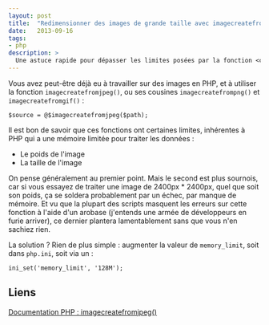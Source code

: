 ```yaml
---
layout: post
title:  "Redimensionner des images de grande taille avec imagecreatefromjpeg()"
date:   2013-09-16
tags:
- php
description: >
  Une astuce rapide pour dépasser les limites posées par la fonction <code>imagecreatefromjpeg()</code>
---
```


Vous avez peut-être déjà eu à travailler sur des images en PHP, et à utiliser la fonction `imagecreatefromjpeg()`, ou ses cousines `imagecreatefrompng()` et `imagecreatefromgif()` :

	$source = @$imagecreatefromjpeg($path);

Il est bon de savoir que ces fonctions ont certaines limites, inhérentes à PHP qui a une mémoire limitée pour traiter les données :

* Le poids de l'image
* La taille de l'image

On pense généralement au premier point. Mais le second est plus sournois, car si vous essayez de traiter une image de 2400px * 2400px, quel que soit son poids, ça se soldera probablement par un échec, par manque de mémoire. Et vu que la plupart des scripts masquent les erreurs sur cette fonction à l'aide d'un arobase (j'entends une armée de développeurs en furie arriver), ce dernier plantera lamentablement sans que vous n'en sachiez rien.

La solution ? Rien de plus simple : augmenter la valeur de `memory_limit`, soit dans `php.ini`, soit via un :

	ini_set('memory_limit', '128M');

## Liens
[Documentation PHP : imagecreatefromjpeg()](http://php.net/manual/fr/function.imagecreatefromjpeg.php)